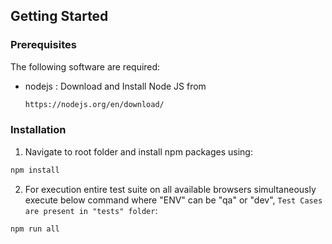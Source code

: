 ## Getting Started

### Prerequisites

The following software are required:

- nodejs : Download and Install Node JS from
  ```sh
  https://nodejs.org/en/download/
  ```

### Installation

1. Navigate to root folder and install npm packages using:

```sh
npm install
```


2. For execution entire test suite on all available browsers simultaneously execute below command where "ENV" can be "qa" or "dev", `Test Cases are present in "tests" folder`:

```JS
npm run all
```